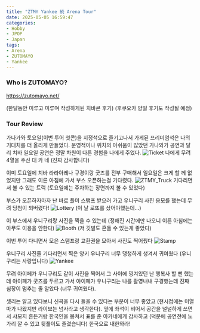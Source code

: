 ```yaml
---
title: "ZTMY Yankee 続 Arena Tour"
date: 2025-05-05 16:59:47
categories:
- Hobby
- JPOP
- Japan
tags:
- Arena
- ZUTOMAYO
- Yankee
---
```



### Who is ZUTOMAYO?
<https://zutomayo.net/>

(한달동안 미루고 미루며 작성하게된 치바콘 후기) 
(후쿠오카 양일 후기도 작성될 예정)

### Tour Review
가나가와 토요일(이번 투어 첫콘)을 지정석으로 즐기고나서 가게된 프리미엄석은 나의 기대치를 더 올리게 만들었다. 운영적이나 위치의 아쉬움이 많았던 가나와가 공연과 달리 치바 일요일 공연은 정말 차원이 다른 경험을 나에게 주었다.
![Ticket](/post_image/25_04_30/ticket.jpeg)
나에게 무려 4열을 주신 대 카 네 (진짜 감사합니다)

이미 토요일에 치바 라라아레나 구경이랑 굿즈를 전부 구매해서 일요일은 크게 할 께 없었지만 그래도 이른 아침에 가서 부스 오픈하는걸 기다렸다. 
![ZTMY_Truck](/post_image/25_04_30/truck_left.jpeg)
기다리면서 볼 수 있는 트럭 (토요일에는 주차하는 장면까지 볼 수 있었다)

부스가 오픈하자마자 난 바로 플미 스탬프 받으러 가고 우니구리 사진 응모를 했는데 무려 당첨이 되버렸다!
![Lottery](/post_image/25_04_30/uniguri_lottery.jpeg)
(이 날 로또를 샀어야했는데...)

이 부스에서 우니구리랑 사진을 찍을 수 있는데 (정해진 시간에만 나오니 이른 아침에는 아무도 이용을 안한다)
![Booth](/post_image/25_04_30/photobooth.jpeg)
(저 깃발도 흔들 수 있는게 좋았다)

이번 투어 다니면서 모은 스탬프랑 교환권을 모아서 사진도 찍어줬다
![Stamp](/post_image/25_04_30/stamp_collection.jpeg)

우니구리 사진줄 기다리면서 찍은 양키 우니구리 너무 댕청하게 생겨서 귀여웠다 (우니구리는 사랑입니다)
![Yankee](/post_image/25_04_30/yankee_uniguri.jpeg)

무려 아이페가 우니구리도 같이 사진을 찍어서 그 사이에 낑겨있던 난 행복사 할 뻔 했는데 아이페가 굿즈를 두르고 가서 아이페가 우니구리는 나를 촬영내내 구경했는데 진짜 심장이 멈추는 줄 알았다 (너무 귀여웠다).

셋리는 알고 있다보니 신곡을 다시 들을 수 있다는 부분이 너무 좋았고 (현시점에는 미열마가 나왔지만 라이브는 넘사라고 생각한다). 옆에 좌석이 비어서 공간을 널널하게 쓰면서 샤모지 흔든거랑 한국인을 뭉쳐서 표를 준 아카네에게 감사하고 (덕분에 공연전에 노가리 깔 수 있고 뒷풀이도 즐겼습니다) 한국으로 내한와라!